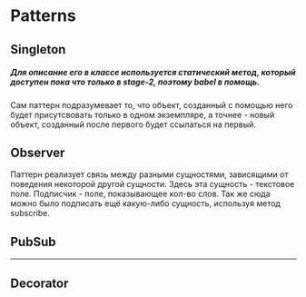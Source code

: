 # Patterns

## Singleton
##### Для описание его в классе используется статический метод, который доступен  пока что только в stage-2, поэтому babel в помощь.

Сам паттерн подразумевает то, что объект, созданный с помощью него будет присутсвовать только в одном экземпляре, а точнее - новый объект, созданный после первого будет ссылаться на первый.

## Observer

Паттерн реализует связь между разными сущностями, зависящими от поведения некоторой другой сущности.
Здесь эта сущность - текстовое поле. Подписчик - поле, показывающее кол-во слов. Так же сюда можно было подписать ещё какую-либо сущность, используя метод subscribe.

## PubSub

---

## Decorator